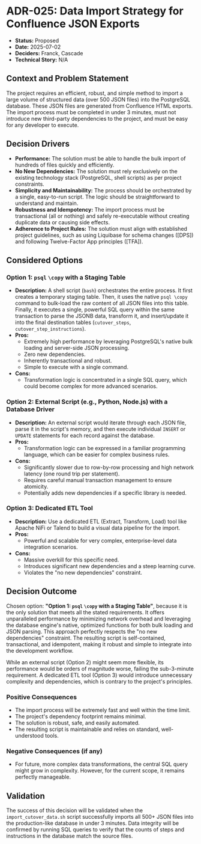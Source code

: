 # ADR-025: Data Import Strategy for Confluence JSON Exports

* **Status:** Proposed
* **Date:** 2025-07-02
* **Deciders:** Franck, Cascade
* **Technical Story:** N/A

## Context and Problem Statement

The project requires an efficient, robust, and simple method to import a large volume of structured data (over 500 JSON files) into the PostgreSQL database. These JSON files are generated from Confluence HTML exports. The import process must be completed in under 3 minutes, must not introduce new third-party dependencies to the project, and must be easy for any developer to execute.

## Decision Drivers

* **Performance:** The solution must be able to handle the bulk import of hundreds of files quickly and efficiently.
* **No New Dependencies:** The solution must rely exclusively on the existing technology stack (PostgreSQL, shell scripts) as per project constraints.
* **Simplicity and Maintainability:** The process should be orchestrated by a single, easy-to-run script. The logic should be straightforward to understand and maintain.
* **Robustness and Idempotency:** The import process must be transactional (all or nothing) and safely re-executable without creating duplicate data or causing side effects.
* **Adherence to Project Rules:** The solution must align with established project guidelines, such as using Liquibase for schema changes ([DPS]) and following Twelve-Factor App principles ([TFA]).

## Considered Options

### Option 1: `psql` `\copy` with a Staging Table

*   **Description:** A shell script (`bash`) orchestrates the entire process. It first creates a temporary staging table. Then, it uses the native `psql \copy` command to bulk-load the raw content of all JSON files into this table. Finally, it executes a single, powerful SQL query within the same transaction to parse the JSONB data, transform it, and insert/update it into the final destination tables (`cutover_steps`, `cutover_step_instructions`).
*   **Pros:**
    *   Extremely high performance by leveraging PostgreSQL's native bulk loading and server-side JSON processing.
    *   Zero new dependencies.
    *   Inherently transactional and robust.
    *   Simple to execute with a single command.
*   **Cons:**
    *   Transformation logic is concentrated in a single SQL query, which could become complex for more advanced scenarios.

### Option 2: External Script (e.g., Python, Node.js) with a Database Driver

*   **Description:** An external script would iterate through each JSON file, parse it in the script's memory, and then execute individual `INSERT` or `UPDATE` statements for each record against the database.
*   **Pros:**
    *   Transformation logic can be expressed in a familiar programming language, which can be easier for complex business rules.
*   **Cons:**
    *   Significantly slower due to row-by-row processing and high network latency (one round trip per statement).
    *   Requires careful manual transaction management to ensure atomicity.
    *   Potentially adds new dependencies if a specific library is needed.

### Option 3: Dedicated ETL Tool

*   **Description:** Use a dedicated ETL (Extract, Transform, Load) tool like Apache NiFi or Talend to build a visual data pipeline for the import.
*   **Pros:**
    *   Powerful and scalable for very complex, enterprise-level data integration scenarios.
*   **Cons:**
    *   Massive overkill for this specific need.
    *   Introduces significant new dependencies and a steep learning curve.
    *   Violates the "no new dependencies" constraint.

## Decision Outcome

Chosen option: **"Option 1: `psql` `\copy` with a Staging Table"**, because it is the only solution that meets all the stated requirements. It offers unparalleled performance by minimizing network overhead and leveraging the database engine's native, optimized functions for both bulk loading and JSON parsing. This approach perfectly respects the "no new dependencies" constraint. The resulting script is self-contained, transactional, and idempotent, making it robust and simple to integrate into the development workflow.

While an external script (Option 2) might seem more flexible, its performance would be orders of magnitude worse, failing the sub-3-minute requirement. A dedicated ETL tool (Option 3) would introduce unnecessary complexity and dependencies, which is contrary to the project's principles.

### Positive Consequences

*   The import process will be extremely fast and well within the time limit.
*   The project's dependency footprint remains minimal.
*   The solution is robust, safe, and easily automated.
*   The resulting script is maintainable and relies on standard, well-understood tools.

### Negative Consequences (if any)

*   For future, more complex data transformations, the central SQL query might grow in complexity. However, for the current scope, it remains perfectly manageable.

## Validation

The success of this decision will be validated when the `import_cutover_data.sh` script successfully imports all 500+ JSON files into the production-like database in under 3 minutes. Data integrity will be confirmed by running SQL queries to verify that the counts of steps and instructions in the database match the source files.
